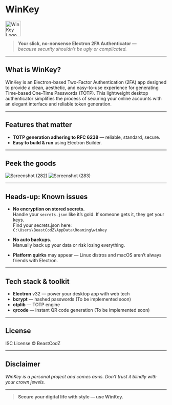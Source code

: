 # WinKey

<img src="https://github.com/user-attachments/assets/bced1892-14da-4a13-aecf-45e134a196ee" alt="WinKey Logo" width="48"/>

> **Your slick, no-nonsense Electron 2FA Authenticator —**  
> *because security shouldn’t be ugly or complicated.*

---

## What is WinKey?

WinKey is an Electron-based Two-Factor Authentication (2FA) app designed to provide a clean, aesthetic, and easy-to-use experience for generating Time-based One-Time Passwords (TOTP). This lightweight desktop authenticator simplifies the process of securing your online accounts with an elegant interface and reliable token generation.

---

## Features that matter

- **TOTP generation adhering to RFC 6238** — reliable, standard, secure.  
- **Easy to build & run** using Electron Builder.

---

## Peek the goods

![Screenshot (282)](https://github.com/user-attachments/assets/ac216136-031c-4a3b-be29-533f0995beac)
![Screenshot (283)](https://github.com/user-attachments/assets/d8561e4e-d710-430e-849d-05574fd42959)



---

## Heads-up: Known issues

- **No encryption on stored secrets.**  
  Handle your `secrets.json` like it’s gold. If someone gets it, they get your keys.  
  Find your secrets.json here:  
  `C:\Users\BeastCodZ\AppData\Roaming\winkey`

- **No auto backups.**  
  Manually back up your data or risk losing everything.

- **Platform quirks** may appear — Linux distros and macOS aren’t always friends with Electron.

---

## Tech stack & toolkit

- **Electron** v32 — power your desktop app with web tech  
- **bcrypt** — hashed passwords (To be implemented soon)  
- **otplib** — TOTP engine  
- **qrcode** — instant QR code generation (To be implemented soon)

---

## License

ISC License © BeastCodZ

---

## Disclaimer

*WinKey is a personal project and comes as-is. Don’t trust it blindly with your crown jewels.*

---

> **Secure your digital life with style — use WinKey.**
